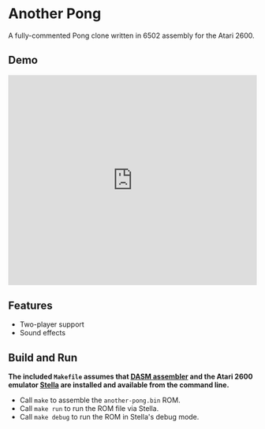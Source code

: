 # Another Pong
A fully-commented Pong clone written in 6502 assembly for the Atari 2600.

## Demo

<div style="position:relative; padding-bottom:calc(75.95% + 44px)">
  <iframe src="https://gfycat.com/ifr/ExemplaryGrotesqueGroundhog" frameborder="0" scrolling="no" width="100%" height="100%" style="position:absolute;top:0;left:0;" allowfullscreen>
  </iframe>
</div>

## Features
* Two-player support
* Sound effects

## Build and Run
**The included `Makefile` assumes that [DASM assembler](https://github.com/dasm-assembler/dasm) and the Atari 2600 emulator [Stella](https://github.com/stella-emu/stella) are installed and available from the command line.**
* Call `make` to assemble the `another-pong.bin` ROM.
* Call `make run` to run the ROM file via Stella.
* Call `make debug` to run the ROM in Stella's debug mode.

